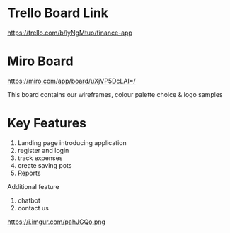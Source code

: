 # Trello Board Link
https://trello.com/b/lyNgMtuo/finance-app


# Miro Board

https://miro.com/app/board/uXjVP5DcLAI=/ 

This board contains our wireframes, colour palette choice & logo samples

# Key Features 

1. Landing page introducing application
2. register and login
3. track expenses
4. create saving pots
5. Reports 

Additional feature
1. chatbot
2. contact us



https://i.imgur.com/pahJGQo.png